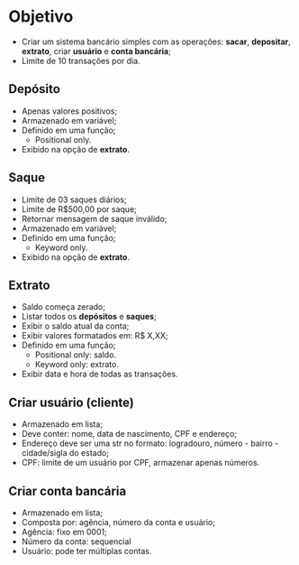 # Objetivo
- Criar um sistema bancário simples com as operações: **sacar**, **depositar**, **extrato**, criar **usuário** e **conta bancária**;
- Limite de 10 transações por dia.
## Depósito
- Apenas valores positivos;
- Armazenado em variável;
- Definido em uma função;
  - Positional only.
- Exibido na opção de **extrato**.
## Saque
- Limite de 03 saques diários;
- Limite de R$500,00 por saque;
- Retornar mensagem de saque inválido;
- Armazenado em variável;
- Definido em uma função;
  - Keyword only.
- Exibido na opção de **extrato**.
## Extrato
- Saldo começa zerado;
- Listar todos os **depósitos** e **saques**;
- Exibir o saldo atual da conta;
- Exibir valores formatados em: R$ X,XX;
- Definido em uma função;
  - Positional only: saldo.
  - Keyword only: extrato.
- Exibir data e hora de todas as transações.
## Criar usuário (cliente)
- Armazenado em lista;
- Deve conter: nome, data de nascimento, CPF e endereço;
- Endereço deve ser uma str no formato: logradouro, número - bairro - cidade/sigla do estado;
- CPF: limite de um usuário por CPF, armazenar apenas números.
## Criar conta bancária
- Armazenado em lista;
- Composta por: agência, número da conta e usuário;
- Agência: fixo em 0001;
- Número da conta: sequencial
- Usuário: pode ter múltiplas contas.

